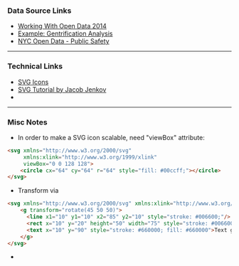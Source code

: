 ### Data Source Links

* [Working With Open Data 2014](https://github.com/working-with-open-data-2014/project-organization/wiki/Working-with-Open-Data-2014-Projects)
* [Example: Gentrification Analysis](http://nbviewer.ipython.org/gist/nyborrobyn/f44e87da83efb76831cf)
* [NYC Open Data - Public Safety](https://nycopendata.socrata.com/data?cat=public%20safety)

---

### Technical Links

* [SVG Icons](http://iconmonstr.com/)
* [SVG Tutorial by Jacob Jenkov](http://tutorials.jenkov.com/svg)
* 


---

### Misc Notes

* In order to make a SVG icon scalable, need "viewBox" attribute:

```html 
<svg xmlns="http://www.w3.org/2000/svg"
     xmlns:xlink="http://www.w3.org/1999/xlink"
     viewBox="0 0 128 128">
    <circle cx="64" cy="64" r="64" style="fill: #00ccff;"></circle>
</svg>
```

* Transform via <g>

```html
<svg xmlns="http://www.w3.org/2000/svg" xmlns:xlink="http://www.w3.org/1999/xlink">
    <g transform="rotate(45 50 50)">
      <line x1="10" y1="10" x2="85" y2="10" style="stroke: #006600;"/>
      <rect x="10" y="20" height="50" width="75" style="stroke: #006600; fill: #006600"/>
      <text x="10" y="90" style="stroke: #660000; fill: #660000">Text grouped with shapes</text>
    </g>
</svg>
```

* 


